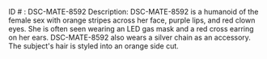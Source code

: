 ID # : DSC-MATE-8592
Description: DSC-MATE-8592 is a humanoid of the female sex with orange stripes across her face, purple lips, and red clown eyes. She is often seen wearing an LED gas mask and a red cross earring on her ears. DSC-MATE-8592 also wears a silver chain as an accessory. The subject's hair is styled into an orange side cut.